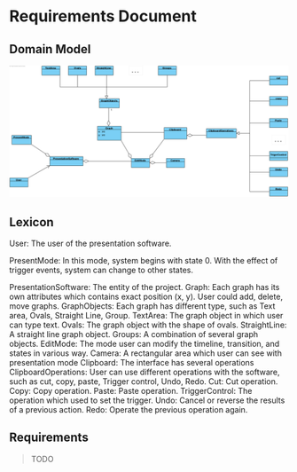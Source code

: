 # Requirements Document

## Domain Model
![Domain model](Domain_Diagram.png)
## Lexicon

User: The user of the presentation software.

PresentMode: In this mode, system begins with state 0. With the effect of trigger events, system can change to other states.

PresentationSoftware: The entity of the project.
Graph: Each graph has its own attributes which contains exact position (x, y). User could add, delete, move graphs.
GraphObjects: Each graph has different type, such as Text area, Ovals, Straight Line, Group.
TextArea: The graph object in which user can type text.
Ovals: The graph object with the shape of ovals.
StraightLine: A straight line graph object.
Groups: A combination of several graph objects.
EditMode: The mode user can modify the timeline, transition, and states in various way. 
Camera: A rectangular area which user can see with presentation mode
Clipboard: The interface has several operations
ClipboardOperations: User can use different operations with the software, such as cut, copy, paste, Trigger control, Undo, Redo. 
Cut: Cut operation.
Copy: Copy operation.
Paste: Paste operation.
TriggerControl: The operation which used to set the trigger.
Undo: Cancel or reverse the results of a previous action.
Redo: Operate the previous operation again.


## Requirements
>TODO